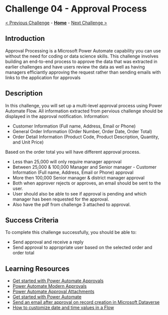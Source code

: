 # Challenge 04 - Approval Process

[< Previous Challenge](./Challenge-03.md) - **[Home](../README.md)** - [Next Challenge >](./Challenge-05.md)

## Introduction

Approval Processing is a Microsoft Power Automate capability you can use without the need for coding or data science skills. This challenge involves building an end-to-end process to approve the data that was extracted in earlier challenges and have users review the data as well as having managers efficiantly approving the request rather than sending emails with links to the application for approvals

## Description

In this challenge, you will set up a multi-level approval process using Power Automate Flow.
All information extracted from pervious challenge should be displayed in the approval notification.
Information:
- Customer Information (Full name, Address, Email or Phone)
- General Order Information (Order Number, Order Date, Order Total)
- Order Detail Information (Product Code, Product Description, Quantity, and Unit Price)
	
Based on the order total you will have different approval process.
- Less than 25,000 will only require manager approval
- Between 25,000 & 100,000 Manager and Senior manager - Customer Information (Full name, Address, Email or Phone) approval
- More then 100,000 Senior manager & district manager approval
- Both when approver rejects or approves, an email should be sent to the user.
- User should also be able to see if approval is pending and which manager has been requested for the approval.
- Also have the pdf from challenge 3 attached to approval.

## Success Criteria

To complete this challenge successfully, you should be able to:
- Send approval and receive a reply
- Send approval to appropriate user based on the selected order and order total

## Learning Resources

* [Get started with Power Automate Approvals](https://docs.microsoft.com/en-us/power-automate/get-started-approvals)
* [Power Automate Modern Approvals](https://docs.microsoft.com/en-us/power-automate/modern-approvals)
* [Power Automate Approval Attachments](https://docs.microsoft.com/en-us/power-automate/approval-attachments)
* [Get started with Power Automate](https://docs.microsoft.com/power-automate/getting-started)
* [Send an email after approval on record creation in Microsoft Dataverse](https://powerautomate.microsoft.com/en-us/templates/details/8413eeec934b4bbe9a3fd62dc81a00e1/send-an-email-after-approval-on-record-creation-in-microsoft-dataverse/)
* [How to customize date and time values in a Flow](https://support.microsoft.com/en-us/help/4534778/how-to-customize-format-date-and-time-values-in-a-flow)
